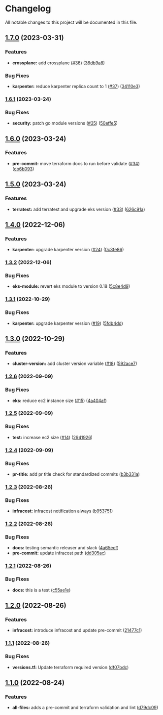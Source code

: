 # Changelog

All notable changes to this project will be documented in this file.

## [1.7.0](https://github.com/ImperialOps/terraform-aws-eks/compare/v1.6.1...v1.7.0) (2023-03-31)


### Features

* **crossplane:** add crossplane ([#36](https://github.com/ImperialOps/terraform-aws-eks/issues/36)) ([36db9a8](https://github.com/ImperialOps/terraform-aws-eks/commit/36db9a845bb994b7234e99065b364c61dbc37223))


### Bug Fixes

* **karpenter:** reduce karpenter replica count to 1 ([#37](https://github.com/ImperialOps/terraform-aws-eks/issues/37)) ([34110e3](https://github.com/ImperialOps/terraform-aws-eks/commit/34110e30d212c57e421756fd7370f3a207906765))

### [1.6.1](https://github.com/stuxcd/terraform-aws-eks/compare/v1.6.0...v1.6.1) (2023-03-24)


### Bug Fixes

* **security:** patch go module versions ([#35](https://github.com/stuxcd/terraform-aws-eks/issues/35)) ([50effe5](https://github.com/stuxcd/terraform-aws-eks/commit/50effe501d2988287c1d20a25a92c9f372f94d1a))

## [1.6.0](https://github.com/stuxcd/terraform-aws-eks/compare/v1.5.0...v1.6.0) (2023-03-24)


### Features

* **pre-commit:** move terraform docs to run before validate ([#34](https://github.com/stuxcd/terraform-aws-eks/issues/34)) ([cb6b093](https://github.com/stuxcd/terraform-aws-eks/commit/cb6b0938947dc1e92bc144db6482f65a30b84cb3))

## [1.5.0](https://github.com/stuxcd/terraform-aws-eks/compare/v1.4.0...v1.5.0) (2023-03-24)


### Features

* **terratest:** add terratest and upgrade eks version ([#33](https://github.com/stuxcd/terraform-aws-eks/issues/33)) ([626c91a](https://github.com/stuxcd/terraform-aws-eks/commit/626c91a43a388b3fe2606f00ca988993dc4e330b))

## [1.4.0](https://github.com/stuxcd/terraform-aws-eks/compare/v1.3.2...v1.4.0) (2022-12-06)


### Features

* **karpenter:** upgrade karpenter version ([#24](https://github.com/stuxcd/terraform-aws-eks/issues/24)) ([0c3fe86](https://github.com/stuxcd/terraform-aws-eks/commit/0c3fe8636b0b617cc776d327451631d186e68e41))

### [1.3.2](https://github.com/stuxcd/terraform-aws-eks/compare/v1.3.1...v1.3.2) (2022-12-06)


### Bug Fixes

* **eks-module:** revert eks module to version 0.18 ([5c8e4d9](https://github.com/stuxcd/terraform-aws-eks/commit/5c8e4d98a8f4fe156c56609af63fe560e50a69af))

### [1.3.1](https://github.com/stuxcd/terraform-aws-eks/compare/v1.3.0...v1.3.1) (2022-10-29)


### Bug Fixes

* **karpenter:** upgrade karpenter version ([#19](https://github.com/stuxcd/terraform-aws-eks/issues/19)) ([5fdb4dd](https://github.com/stuxcd/terraform-aws-eks/commit/5fdb4ddd1eac8bb5b21317e94355af353909b309))

## [1.3.0](https://github.com/stuxcd/terraform-aws-eks/compare/v1.2.6...v1.3.0) (2022-10-29)


### Features

* **cluster-version:** add cluster version variable ([#18](https://github.com/stuxcd/terraform-aws-eks/issues/18)) ([592ace7](https://github.com/stuxcd/terraform-aws-eks/commit/592ace7ca1ef33aca465d76fb4fa29ec246ec182))

### [1.2.6](https://github.com/stuxcd/terraform-aws-eks/compare/v1.2.5...v1.2.6) (2022-09-09)


### Bug Fixes

* **eks:** reduce ec2 instance size ([#15](https://github.com/stuxcd/terraform-aws-eks/issues/15)) ([4a404af](https://github.com/stuxcd/terraform-aws-eks/commit/4a404af7926fd216013b851253b6f3802297ea99))

### [1.2.5](https://github.com/stuxcd/terraform-aws-eks/compare/v1.2.4...v1.2.5) (2022-09-09)


### Bug Fixes

* **test:** increase ec2 size ([#14](https://github.com/stuxcd/terraform-aws-eks/issues/14)) ([2941926](https://github.com/stuxcd/terraform-aws-eks/commit/2941926669827349a14e12b4df3929546c555330))

### [1.2.4](https://github.com/stuxcd/terraform-aws-eks/compare/v1.2.3...v1.2.4) (2022-09-09)


### Bug Fixes

* **pr-title:** add pr title check for standardized commits ([b3b331a](https://github.com/stuxcd/terraform-aws-eks/commit/b3b331a56308c5d69f571f0a3eaf7c456e5ffcb3))

### [1.2.3](https://github.com/stuxcd/terraform-aws-eks/compare/v1.2.2...v1.2.3) (2022-08-26)


### Bug Fixes

* **infracost:** infracost notification always ([b953751](https://github.com/stuxcd/terraform-aws-eks/commit/b953751984fae6b1f35be8cfb46d22cff059e6a0))

### [1.2.2](https://github.com/stuxcd/terraform-aws-eks/compare/v1.2.1...v1.2.2) (2022-08-26)


### Bug Fixes

* **docs:** testing semantic releaser and slack ([4a65ecf](https://github.com/stuxcd/terraform-aws-eks/commit/4a65ecf75b992cbed9f15ebd749519c444b04087))
* **pre-commit:** update infracost path ([dd305ac](https://github.com/stuxcd/terraform-aws-eks/commit/dd305ac7872b5d84e0a23e14fd9426a9da862eb3))

### [1.2.1](https://github.com/stuxcd/terraform-aws-eks/compare/v1.2.0...v1.2.1) (2022-08-26)


### Bug Fixes

* **docs:** this is a test ([c55ae1e](https://github.com/stuxcd/terraform-aws-eks/commit/c55ae1ebccdeb3e1109db258323538ff8e7b8caa))

## [1.2.0](https://github.com/stuxcd/terraform-aws-eks/compare/v1.1.1...v1.2.0) (2022-08-26)


### Features

* **infracost:** introduce infracost and update pre-commit ([21477c1](https://github.com/stuxcd/terraform-aws-eks/commit/21477c103888f395fad3c8b0780ff6d64a0fc5b3))

### [1.1.1](https://github.com/stuxcd/terraform-aws-eks/compare/v1.1.0...v1.1.1) (2022-08-26)


### Bug Fixes

* **versions.tf:** Update terraform required version ([df07bdc](https://github.com/stuxcd/terraform-aws-eks/commit/df07bdc7dc0ade59a1952e0051f8ae539a35874b))

## [1.1.0](https://github.com/stuxcd/terraform-aws-eks/compare/v1.0.0...v1.1.0) (2022-08-24)


### Features

* **all-files:** adds a pre-commit and terraform validation and lint ([d79dc09](https://github.com/stuxcd/terraform-aws-eks/commit/d79dc09f2bafcb22b9a462e5f9284a72eea8f853))
